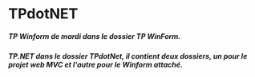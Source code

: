 # TPdotNET

##### TP Winform de mardi dans le dossier TP WinForm.
##### TP.NET dans le dossier TPdotNet, il contient deux dossiers, un pour le projet web MVC et l'autre pour le Winform attaché.
